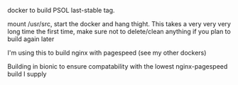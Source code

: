 docker to build PSOL last-stable tag.

mount /usr/src, start the docker and hang thight. This takes a very very very long time the first time, make sure not to delete/clean anything if you plan to build again later

I'm using this to build nginx with pagespeed (see my other dockers)

Building in bionic to ensure compatability with the lowest nginx-pagespeed build I supply
